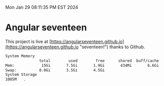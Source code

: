 Mon Jan 29 08:11:35 PM EST 2024

# Angular seventeen


This project is live at [https://angularseventeen.github.io](https://angularseventeen.github.io "seventeen!") thanks to Github.

```bash
System Memory
               total        used        free      shared  buff/cache   available
Mem:            15Gi       7.5Gi       1.9Gi       434Mi       6.6Gi       7.7Gi
Swap:          8.0Gi       3.5Gi       4.5Gi
System Storage
1005M	.
```
```bash
